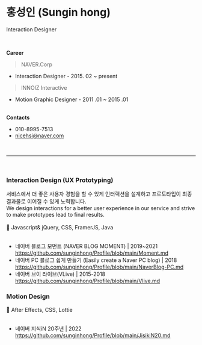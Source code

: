 


# 홍성인 (Sungin hong)

Interaction Designer

<br>

**Career**
> NAVER.Corp 
- Interaction Designer - 2015. 02 ~ present

> INNOIZ Interactive
- Motion Graphic Designer - 2011 .01 ~ 2015 .01
<br><br>

**Contacts**
- 010-8995-7513
- nicehsi@naver.com

<br>

___________

<br>

### **Interaction Design (UX Prototyping)**
서비스에서 더 좋은 사용자 경험을 할 수 있게 인터랙션을 설계하고 프로토타입이 최종 결과물로 이어질 수 있게 노력합니다.
<br>
We design interactions for a better user experience in our service and strive to make prototypes lead to final results.
<br><br>
🔧 Javascript& jQuery, CSS, FramerJS, Java
<br><br>

- 네이버 블로그 모먼트 (NAVER BLOG MOMENT) | 2019~2021<br>https://github.com/sunginhong/Profile/blob/main/Moment.md
- 네이버 PC 블로그 쉽게 만들기 (Easily create a Naver PC blog) | 2018<br>https://github.com/sunginhong/Profile/blob/main/NaverBlog-PC.md
- 네이버 브이 라이브(VLive) | 2015-2018<br>https://github.com/sunginhong/Profile/blob/main/Vlive.md



### **Motion Design**
🔧 After Effects, CSS, Lottie
<br><br>

- 네이버 지식iN 20주년 | 2022<br>https://github.com/sunginhong/Profile/blob/main/JisikiN20.md

